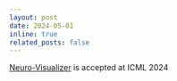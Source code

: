 ```yaml
---
layout: post
date: 2024-05-01
inline: true
related_posts: false
---
```


[Neuro-Visualizer](https://arxiv.org/pdf/2309.14601) is accepted at ICML 2024
